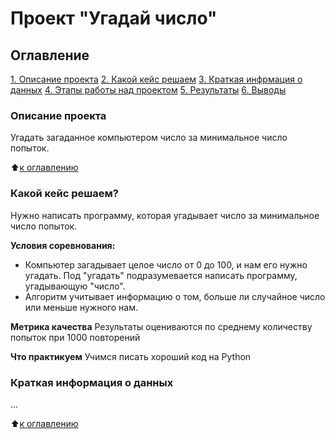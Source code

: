 # Проект "Угадай число"
## Оглавление
[1. Описание проекта](https://github.com/olegrasskazovpro/sf_data_science/tree/project_0/README.md#Описание-проекта)
[2. Какой кейс решаем](https://github.com/olegrasskazovpro/sf_data_science/tree/project_0/README.md#Какой-кейс-решаем)
[3. Краткая инфрмация о данных](https://github.com/olegrasskazovpro/sf_data_science/tree/project_0/README.md#Краткая-инфрмация-о-данных)
[4. Этапы работы над проектом](https://github.com/olegrasskazovpro/sf_data_science/tree/project_0/README.md#Этапы-работы-над-проектом)
[5. Результаты](https://github.com/olegrasskazovpro/sf_data_science/tree/project_0/README.md#Результаты)
[6. Выводы](https://github.com/olegrasskazovpro/sf_data_science/tree/project_0/README.md#Выводы)

### Описание проекта
Угадать загаданное компьютером число за минимальное число попыток.

:arrow_up:[к оглавлению](https://github.com/olegrasskazovpro/sf_data_science/tree/project_0/README.md#Оглавление)

### Какой кейс решаем?
Нужно написать программу, которая угадывает число за минимальное число попыток.

**Условия соревнования:**
- Компьютер загадывает целое число от 0 до 100, и нам его нужно угадать. Под "угадать" подразумевается написать программу, угадывающую "число".
- Алгоритм учитывает информацию о том, больше ли случайное число или меньше нужного нам.

**Метрика качества**
Результаты оцениваются по среднему количеству попыток при 1000 повторений

**Что практикуем**
Учимся писать хороший код на Python

### Краткая информация о данных
...

:arrow_up:[к оглавлению](https://github.com/olegrasskazovpro/sf_data_science/tree/project_0/README.md#Оглавление)